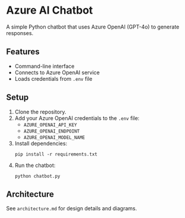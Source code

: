 # Azure AI Chatbot

A simple Python chatbot that uses Azure OpenAI (GPT-4o) to generate responses.

## Features

- Command-line interface
- Connects to Azure OpenAI service
- Loads credentials from `.env` file

## Setup

1. Clone the repository.
2. Add your Azure OpenAI credentials to the `.env` file:
   - `AZURE_OPENAI_API_KEY`
   - `AZURE_OPENAI_ENDPOINT`
   - `AZURE_OPENAI_MODEL_NAME`
3. Install dependencies:
   ```
   pip install -r requirements.txt
   ```
4. Run the chatbot:
   ```
   python chatbot.py
   ```

## Architecture

See `architecture.md` for design details and diagrams.
